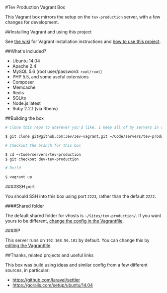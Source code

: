 #Tev Production Vagrant Box

This Vagrant box mirrors the setup on the `tev-production` server, with a few
changes for development.

##Installing Vagrant and using this project

See [the wiki](https://github.com/3ev/3ev-vagrant/wiki/Installing-Vagrant) for
Vagrant installation instructions and [how to use this project](https://github.com/3ev/3ev-vagrant/wiki/Using-this-Project).

##What's included?

* Ubuntu 14.04
* Apache 2.4
* MySQL 5.6 (root user/password: `root/root`)
* PHP 5.5, and some useful extensions
* Composer
* Memcache
* Redis
* SQLite
* Node.js latest
* Ruby 2.2.1 (via Rbenv)

##Building the box

```sh
# Clone this repo to wherever you'd like. I keep all of my servers in one directory

$ git clone git@github.com:3ev/3ev-vagrant.git ~/Code/servers/tev-production

# Checkout the branch for this box

$ cd ~/Code/servers/tev-production
$ git checkout dev-tev-production

# Build

$ vagrant up
```

####SSH port

You should SSH into this box using port `2223`, rather than the default `2222`.

####Shared folder

The default shared folder for vhosts is `~/Sites/tev-production/`. If
you want yours to be different, [change the config in the Vagrantfile](https://github.com/3ev/3ev-vagrant/blob/dev-tev-production/Vagrantfile#L30).

####IP

This server runs on `192.168.56.101` by default. You can change this by
[editing the Vagrantfile](https://github.com/3ev/3ev-vagrant/blob/dev-tev-production/Vagrantfile#L13).

##Thanks, related projects and useful links

This box was build using ideas and similar config from a few different sources,
in particular:

* https://github.com/laravel/settler
* https://gorails.com/setup/ubuntu/14.04
